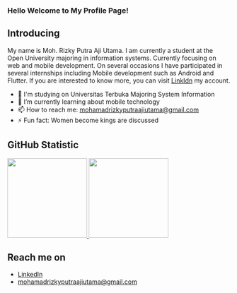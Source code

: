 ### Hello Welcome to My Profile Page!
## Introducing 
My name is Moh. Rizky Putra Aji Utama. I am currently a student at the Open University majoring in information systems. Currently focusing on web and mobile development. On several occasions I have participated in several internships including Mobile development such as Android and Flutter. If you are interested to know more, you can visit [LinkIdn](https://www.linkedin.com/in/mohrizkyputraajiutama) my account.
- 🏫 I'm studying on Universitas Terbuka Majoring System Information
- 🌱 I’m currently learning about mobile technology 
- 📫 How to reach me: mohamadrizkyputraajiutama@gmail.com
- ⚡ Fun fact: Women become kings are discussed

## GitHub Statistic
<p align="left">
<a href="https://github.com/gilangadhan">
  <img height="180em" src="https://github-readme-stats-eight-theta.vercel.app/api?username=gilangadhan&show_icons=true&theme=algolia&include_all_commits=true&count_private=true"/>
  <img height="180em" src="https://github-readme-stats-eight-theta.vercel.app/api/top-langs/?username=gilangadhan&layout=compact&langs_count=8&theme=algolia"/>
</a>
</p>

## Reach me on
- <a href="https://linkedin.com/in/mohrizkyputraajiutama/">LinkedIn</a>
- mohamadrizkyputraajiutama@gmail.com
